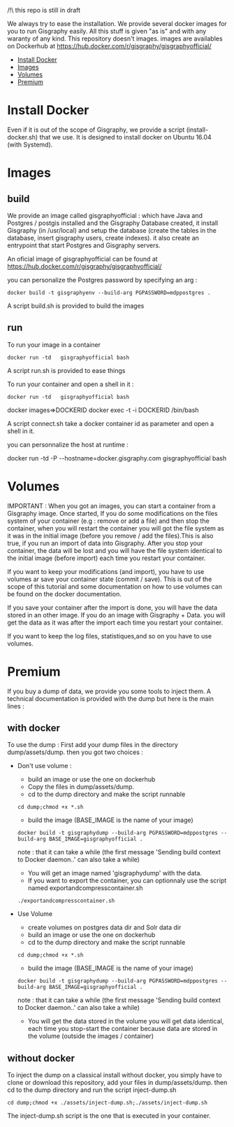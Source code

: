 
/!\ this repo is still in draft


We always try to ease the installation. We provide several docker images for you to run Gisgraphy easily. All this stuff is given "as is" and with any waranty of any kind. This repository doesn't images. images are availables on Dockerhub at https://hub.docker.com/r/gisgraphy/gisgraphyofficial/

* [Install Docker](#Install-Docker)
* [Images](#Images)
* [Volumes](#Volumes)
* [Premium](#premium)

# Install Docker

Even if it is out of the scope of Gisgraphy, we provide a script (install-docker.sh) that we use. It is designed to install docker on Ubuntu 16.04 (with Systemd).

# Images
## build
We provide an image called gisgraphyofficial : which have Java and Postgres / postgis installed and the Gisgraphy Database created, it install Gisgraphy (in /usr/local) and setup the database (create the tables in the database, insert gisgraphy users, create indexes). it also create an entrypoint that start Postgres and Gisgraphy servers.

An oficial image of gisgraphyofficial can be found at https://hub.docker.com/r/gisgraphy/gisgraphyofficial/

 you can personalize the Postgres password by specifying an arg :
```
docker build -t gisgraphyenv --build-arg PGPASSWORD=mdppostgres .
```
A script build.sh is provided to build the images

## run
To run your image in a container
```
docker run -td   gisgraphyofficial bash
```
A script run.sh is provided to ease things

To run your container and open a shell in it : 
```
docker run -td   gisgraphyofficial bash
```

docker images=>DOCKERID
docker exec -t -i DOCKERID /bin/bash

A script connect.sh take a docker container id as parameter and open a shell in it.

you can personnalize the host at runtime :

docker run -td  -P --hostname=docker.gisgraphy.com  gisgraphyofficial bash

# Volumes 

IMPORTANT : When you got an images, you can start a container from a Gisgraphy image. Once started, If you do some modifications on the files system of your container (e.g : remove or add a file) and then stop the container, when you will restart the container you will got the file system as it was in the initial image (before you remove / add the files).This is also true, if you run an import of data into Gisgraphy. After you stop your container, the data will be lost and you will have the file system identical to the initial image (before import) each time you restart your container.

If you want to keep your modifications (and import), you have to use volumes ar save your container state (commit / save). This is out of the scope of this tutorial and some documentation on how to use volumes can be found on the docker documentation.

If you save your container after the import is done, you will have the data stored in an other image. If you do an image with Gisgraphy + Data. you will get the data as it was after the import each time you restart your container. 

If you want to keep the log files, statistiques,and so on you have to use volumes.

# Premium
If you buy a dump of data, we provide you some tools to inject them. A technical documentation is provided with the dump but here is the main lines :

## with docker

To use the dump :
First add your dump files in the directory dump/assets/dump. then you got two choices :

* Don't use volume :
  * build an image or use the one on dockerhub
  * Copy the files in dump/assets/dump.
  * cd to the dump directory and make the script runnable
  ```
  cd dump;chmod +x *.sh
  ```
  * build the image (BASE_IMAGE is the name of your image)
  ```
  docker build -t gisgraphydump --build-arg PGPASSWORD=mdppostgres --build-arg BASE_IMAGE=gisgraphyofficial .
  ```
  note : that it can take a while (the first message 'Sending build context to Docker daemon..' can also take a while)
  
  * You will get an image named 'gisgraphydump' with the data.
  * If you want to export the container, you can optionnaly use the script named exportandcompresscontainer.sh
  ```
  ./exportandcompresscontainer.sh
  ```

* Use Volume 
  * create volumes on postgres data dir and Solr data dir
  * build an image or use the one on dockerhub
  * cd to the dump directory and make the script runnable
  ```
  cd dump;chmod +x *.sh
  ```
  * build the image (BASE_IMAGE is the name of your image)
  ```
  docker build -t gisgraphydump --build-arg PGPASSWORD=mdppostgres --build-arg BASE_IMAGE=gisgraphyofficial .
  ```
  note : that it can take a while (the first message 'Sending build context to Docker daemon..' can also take a while)
  
  * You will get the data stored in the volume you will get data identical, each time you stop-start the container because data are stored in the volume (outside the images / container)

## without docker
To inject the dump on a classical install without docker, you simply have to clone or download this repository, add your files in dump/assets/dump.
then cd to the dump directory and run the script inject-dump.sh
```
cd dump;chmod +x ./assets/inject-dump.sh;./assets/inject-dump.sh
```

The inject-dump.sh script is the one that is executed in your container.



